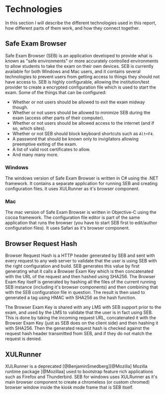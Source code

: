 # Technologies
In this section I will describe the different technologies used in this report,
how different parts of them work, and how they connect together.

## Safe Exam Browser
Safe Exam Browser (SEB) is an application developed to provide what is known as
"safe environments" or more accurately controlled environments to allow students
to take the exam on their own devices. SEB is currently available for both
Windows and Mac users, and it contains several technologies to prevent users
from getting access to things they should not have access to. SEB is highly
configurable, allowing the institution/test provider to create a encrypted
configuration file which is used to start the exam. Some of the things that can
be configured:

* Whether or not users should be allowed to exit the exam midway though.
* Whether or not users should be allowed to minimize SEB during the exam (access
  other parts of their computer).
* Whether or not users should be allowed access to the internet (and if so,
  which sites).
* Whether or not SEB should block keyboard shortcuts such as `Alt+F4`.
* A password that should be known only to invigilators allowing preemptive
  exiting of the exam.
* A list of valid root certificates to allow.
* And many many more.

### Windows
The windows version of Safe Exam Browser is written in C# using the .NET
framework. It contains a separate application for running SEB and creating
configuration files. It uses XULRunner as it's browser component.

### Mac
The mac version of Safe Exam Browser is written in Objective-C using the cocoa
framework. The configuration file editor is part of the same application that
runs the browser (you have to start SEB first to edit/author configuration
files). It uses Safari as it's browser component.

## Browser Request Hash
Browser Request Hash is a HTTP header generated by SEB and sent with every
request to any web server to validate that the user is using SEB with the right
configuration and build. SEB generates this value by first generating what it
calls a Browser Exam Key which is then concatenated with the URL of the request
and then hashed using SHA256. The Browser Exam Key itself is generated by
hashing all the files of the current running SEB instance (including it's
browser components) and then combining that with the SEB configuration file in
question. The result is then used to generated a tag using HMAC with SHA256 as
the hash function.

The Browser Exam Key is shared with any LMS with SEB support prior to the exam,
and used by the LMS to validate that the user is in fact using SEB. This is done
by taking the incoming request URL, concatenated it with the Browser Exam Key
(just as SEB does on the client side) and then hashing it with SHA256. Then the
generated request hash is checked against the request hash header transmitted
from SEB, and if they do not match the request is denied.

## XULRunner
XULRunner is a deprecated [@BenjaminSmedberg][@Mozilla] Mozilla runtime package
[@Mozillaa] used to bootstrap feature rich applications such as Firefox and
Thunderbird. SEB for windows uses XULRunner as it's main browser component
to create a chromeless (or custom chromed) browser window inside the kiosk mode
frame that is SEB itself.
